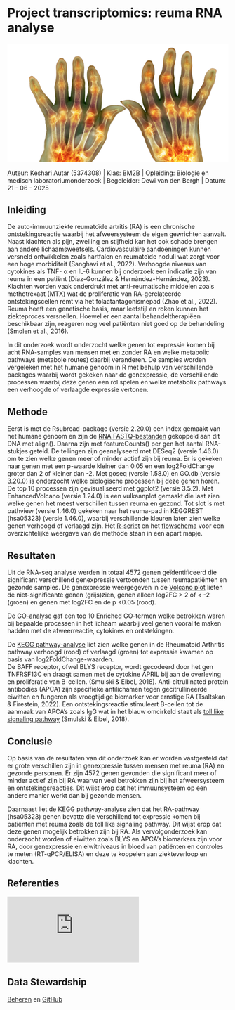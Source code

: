 # Project transcriptomics: reuma RNA analyse 

<p align="center">
  <img src="Afbeelding/Reuma plaatje.png" alt="Reuma (niFGo, z.d.)" width="550" />
</p>

Auteur: Keshari Autar (5374308)
  |  Klas: BM2B
  |  Opleiding: Biologie en medisch laboratoriumonderzoek
  |  Begeleider: Dewi van den Bergh
  |  Datum: 21 - 06 - 2025

## Inleiding
De auto-immuunziekte reumatoïde artritis (RA) is een chronische ontstekingsreactie waarbij het afweersysteem de eigen gewrichten aanvalt. Naast klachten als pijn, zwelling en stijfheid kan het ook schade brengen aan andere lichaamsweefsels. Cardiovasculaire aandoeningen kunnen  versneld ontwikkelen zoals hartfalen en reumatoïde noduli wat zorgt voor een hoge morbiditeit (Sanghavi et al., 2022). Verhoogde niveaus van cytokines als TNF- α en IL-6 kunnen bij onderzoek een indicatie zijn van reuma in een patiënt (Díaz-González & Hernández-Hernández, 2023). Klachten worden vaak onderdrukt met anti-reumatische middelen zoals methotrexaat (MTX) wat de proliferatie van RA-gerelateerde ontstekingscellen remt via het folaatantagonismepad (Zhao et al., 2022). Reuma heeft een genetische basis, maar leefstijl en roken kunnen het ziekteproces versnellen. Hoewel er een aantal behandeltherapiëen beschikbaar zijn, reageren nog veel patiënten niet goed op de behandeling (Smolen et al., 2016). 

In dit onderzoek wordt onderzocht welke genen tot expressie komen bij acht RNA-samples van mensen met en zonder RA en welke metabolic pathways (metabole routes) daarbij veranderen. De samples worden vergeleken met het humane genoom in R met behulp van verschillende packages waarbij wordt gekeken naar de genexpressie, de verschillende processen waarbij deze genen een rol spelen en welke metabolix pathways een verhoogde of verlaagde expressie vertonen.

## Methode
Eerst is met de Rsubread-package (versie 2.20.0) een index gemaakt van het humane genoom en zijn de [RNA FASTQ-bestanden](https://github.com/Keesie6/Reuma_2.0/blob/main/Humane%20genoom/Data_RA_raw.zip) gekoppeld aan dit DNA met align(). Daarna zijn met featureCounts() per gen het aantal RNA-stukjes geteld. De tellingen zijn geanalyseerd met DESeq2 (versie 1.46.0) om te zien welke genen meer of minder actief zijn bij reuma. Er is gekeken naar genen met een p-waarde kleiner dan 0.05 en een log2FoldChange groter dan 2 of kleiner dan -2. Met goseq (versie 1.58.0) en GO.db (versie 3.20.0) is onderzocht welke biologische processen bij deze genen horen. De top 10 processen zijn gevisualiseerd met ggplot2 (versie 3.5.2). Met EnhancedVolcano (versie 1.24.0) is een vulkaanplot gemaakt die laat zien welke genen het meest verschillen tussen reuma en gezond. Tot slot is met pathview (versie 1.46.0) gekeken naar het reuma-pad in KEGGREST (hsa05323) (versie 1.46.0), waarbij verschillende kleuren laten zien welke genen verhoogd of verlaagd zijn. Het [R-script](https://github.com/Keesie6/Reuma_2.0/blob/main/Referenties%26script/R%20Script) en het [flowschema](https://github.com/Keesie6/Reuma_2.0/blob/main/plaatjes/Flowschema.png) voor een overzichtelijke weergave van de methode staan in een apart mapje.

## Resultaten
Uit de RNA-seq analyse werden in totaal 4572 genen geïdentificeerd die significant verschillend genexpressie vertoonden tussen reumapatiënten en gezonde samples. De genexpressie weergegeven in de [Volcano plot](https://github.com/Keesie6/Reuma_2.0/blob/main/Data/Volcano%20plot.png) lieten de niet-significante genen (grijs)zien, genen alleen log2FC > 2 of < -2 (groen) en genen met log2FC en de p <0.05 (rood). 

De [GO-analyse](https://github.com/Keesie6/Reuma_2.0/blob/main/Data/Enriched%20Go%20Terms.png) gaf een top 10 Enriched GO-termen welke betrokken waren bij bepaalde processen in het lichaam waarbij veel genen vooral te maken hadden met de afweerreactie, cytokines en ontstekingen. 

De [KEGG pathway-analyse](https://github.com/Keesie6/Reuma_2.0/blob/main/Data/hsa05323.pathview.png) liet zien welke genen in de Rheumatoid Arthritis pathway verhoogd (rood) of verlaagd (groen) tot expressie kwamen op basis van log2FoldChange-waarden.  
De BAFF receptor, ofwel BLYS receptor, wordt gecodeerd door het gen TNFRSF13C en draagt samen met de cytokine APRIL bij aan de overleving en proliferatie van B-cellen. (Smulski & Eibel, 2018). Anti-citrullinated protein antibodies (APCA) zijn specifieke antilichamen tegen gecitrullineerde eiwitten en fungeren als vroegtijdige biomarker voor ernstige RA (Tsaltskan & Firestein, 2022). Een ontstekingsreactie stimuleert B-cellen tot de aanmaak van APCA’s zoals IgG wat in het blauw omcirkeld staat als [toll like signaling pathway](https://github.com/Keesie6/Reuma_2.0/blob/main/Data/hsa05323.pathview%20Bcell.png) (Smulski & Eibel, 2018).

## Conclusie
Op basis van de resultaten van dit onderzoek kan er worden vastgesteld dat er grote verschillen zijn in genexpressie tussen mensen met reuma (RA) en gezonde personen. Er zijn 4572 genen gevonden die significant meer of minder actief zijn bij RA waarvan veel betrokken zijn bij het afweersysteem en ontstekingsreacties. Dit wijst erop dat het immuunsysteem op een andere manier werkt dan bij gezonde mensen. 

Daarnaast liet de KEGG pathway-analyse zien dat het RA-pathway (hsa05323) genen bevatte die verschillend tot expressie komen bij patiënten met reuma zoals  de toll like signaling pathway. Dit wijst erop dat deze genen mogelijk betrokken zijn bij RA. Als vervolgonderzoek kan onderzocht worden of eiwitten zoals BLYS en APCA’s biomarkers zijn voor RA, door genexpressie en eiwitniveaus in bloed van patiënten en controles te meten (RT-qPCR/ELISA) en deze te koppelen aan ziekteverloop en klachten.

## Referenties
![Referenties](https://github.com/Keesie6/Reuma_2.0/blob/main/Referenties%26script/Referenties%20Reuma%201.pdf)

## Data Stewardship
[Beheren](https://github.com/Keesie6/Reuma_2.0/blob/main/Datastewardship/Beheren) en 
[GitHub](https://github.com/Keesie6/Reuma_2.0/blob/main/Datastewardship/GitHub)
